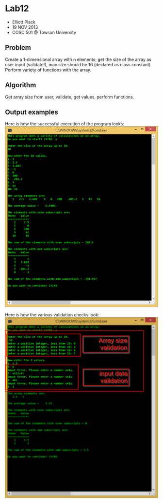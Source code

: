 Lab12
=====

- Elliott Plack
- 19 NOV 2013
- COSC 501 @ Towson University

## Problem
Create a 1-dimensional array with n elements; get the size of the array as user input (validate!), max size should be 10 (declared as class constant). Perform variety of functions with the array.

## Algorithm
Get array size from user, validate, get values, perform functions.

## Output examples
Here is how the successful execution of the program looks:
![successful](/output/successful-output.png)

Here is how the various validation checks look:
![validate](/output/error-checks.png)